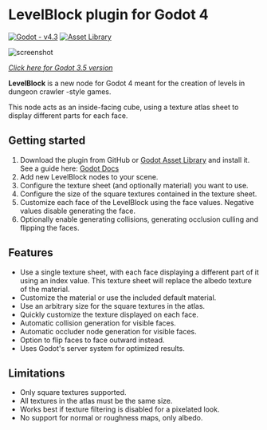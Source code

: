 # LevelBlock plugin for Godot 4

[![Godot - v4.3](https://img.shields.io/badge/Godot-v4.3-478cbf?logo=godot-engine&labelColor=25282b)](https://godotengine.org/download/archive/4.3-stable/)
[![Asset Library](https://img.shields.io/badge/Asset_Library-2ea44f)](https://godotengine.org/asset-library/asset/1924)

![screenshot](https://github.com/ReunMedia/godot-levelblock/assets/37181529/94a5e1c3-e041-46d4-9961-d3cd526bf07a)

_[Click here for Godot 3.5 version](https://github.com/ReunMedia/godot-levelblock/tree/godot-3)_

**LevelBlock** is a new node for Godot 4 meant for the creation of levels in dungeon crawler -style games.

This node acts as an inside-facing cube, using a texture atlas sheet to display different parts for each face.

## Getting started

1. Download the plugin from GitHub or [Godot Asset Library](https://godotengine.org/asset-library/asset/1924) and install it. See a guide here: [Godot Docs](https://docs.godotengine.org/en/stable/tutorials/plugins/editor/installing_plugins.html)
2. Add new LevelBlock nodes to your scene.
3. Configure the texture sheet (and optionally material) you want to use.
4. Configure the size of the square textures contained in the texture sheet.
5. Customize each face of the LevelBlock using the face values. Negative values disable generating the face.
6. Optionally enable generating collisions, generating occlusion culling and flipping the faces.

## Features

- Use a single texture sheet, with each face displaying a different part of it using an index value. This texture sheet will replace the albedo texture of the material.
- Customize the material or use the included default material.
- Use an arbitrary size for the square textures in the atlas.
- Quickly customize the texture displayed on each face.
- Automatic collision generation for visible faces.
- Automatic occluder node generation for visible faces.
- Option to flip faces to face outward instead.
- Uses Godot's server system for optimized results.

## Limitations

- Only square textures supported.
- All textures in the atlas must be the same size.
- Works best if texture filtering is disabled for a pixelated look.
- No support for normal or roughness maps, only albedo.
